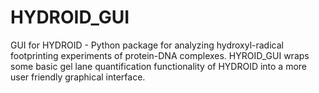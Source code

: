 # HYDROID_GUI
GUI for HYDROID - Python package for analyzing hydroxyl-radical footprinting experiments of protein-DNA complexes. HYROID_GUI wraps some basic gel lane quantification functionality of HYDROID into a more user friendly graphical interface.

